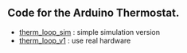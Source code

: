 ## Code for the Arduino Thermostat.

- [therm_loop_sim](therm_loop_sim) : simple simulation version
- [therm_loop_v1](therm_loop_v1) : use real hardware
